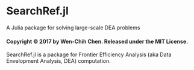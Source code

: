 # SearchRef.jl
A Julia package for solving large-scale DEA problems
#### Copyright © 2017 by Wen-Chih Chen.  Released under the MIT License.


SearchRef.jl is a package for Frontier Efficiency Analysis (aka Data Envelopment Analysis, DEA) computation. 
